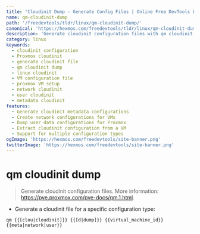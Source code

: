 ```yaml
---
title: 'Cloudinit Dump - Generate Config Files | Online Free DevTools by Hexmos'
name: qm-cloudinit-dump
path: '/freedevtools/tldr/linux/qm-cloudinit-dump/'
canonical: 'https://hexmos.com/freedevtools/tldr/linux/qm-cloudinit-dump/'
description: 'Generate cloudinit configuration files with qm cloudinit dump. Create metadata, network, and user configurations for Proxmox VMs. Free online tool, no registration required.'
category: linux
keywords:
  - cloudinit configuration
  - Proxmox cloudinit
  - generate cloudinit file
  - qm cloudinit dump
  - linux cloudinit
  - VM configuration file
  - proxmox VM setup
  - network cloudinit
  - user cloudinit
  - metadata cloudinit
features:
  - Generate cloudinit metadata configurations
  - Create network configurations for VMs
  - Dump user data configurations for Proxmox
  - Extract cloudinit configuration from a VM
  - Support for multiple configuration types
ogImage: 'https://hexmos.com/freedevtools/site-banner.png'
twitterImage: 'https://hexmos.com/freedevtools/site-banner.png'
---
```


# qm cloudinit dump

> Generate cloudinit configuration files.
> More information: <https://pve.proxmox.com/pve-docs/qm.1.html>.

- Generate a cloudinit file for a specific configuration type:

`qm {{[clou|cloudinit]}} {{[d|dump]}} {{virtual_machine_id}} {{meta|network|user}}`
